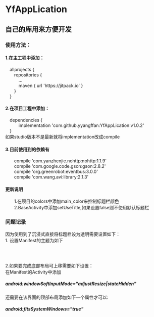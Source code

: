 # YfAppLication
<h2>自己的库用来方便开发</h2>
<h3>使用方法：</h3>
<h4>1.在主工程中添加：</h4>
&emsp;allprojects {<br>
&emsp;&emsp;repositories {<br>
&emsp;&emsp;&emsp;...<br>
&emsp;&emsp;&emsp;maven { url 'https://jitpack.io' }<br>
&emsp;&emsp;}<br>
&emsp;}<br>
<h4>2.在项目工程中添加：</h4>
&emsp;dependencies {<br>
&emsp;&emsp;&emsp;implementation 'com.github.yyangffan:YfAppLication:v1.0.2'<br>
&emsp;}<br>
如果studio版本不是最新就将implementation改成compile<br>
<h4>3.目前使用到的依赖有</h4>
&emsp;&emsp;compile 'com.yanzhenjie.nohttp:nohttp:1.1.9'<br>
&emsp;&emsp;compile 'com.google.code.gson:gson:2.8.2'<br>
&emsp;&emsp;compile 'org.greenrobot:eventbus:3.0.0'<br>
&emsp;&emsp;compile 'com.wang.avi:library:2.1.3'<br>
<h4>更新说明</h4>
&emsp;&emsp;1.在项目的colors中添加main_color来控制标题栏颜色<br>
&emsp;&emsp;2.BaseActivity中添加setUseTitle,如果设置false则不使用默认标题栏<br>


<h3>问题记录</h3>
因为使用到了沉浸式直接将标题栏设为透明需要设置如下：<br>
1. 设置Manifest的主题为如下<br><h5>
&emsp;<style name="AppTheme" parent="Theme.AppCompat.Light.NoActionBar"><br>
&emsp;&emsp;&lt;item name=&quot;colorPrimary&quot;&gt;@color/colorPrimary&lt;/item&gt;<br>
&emsp;&emsp;&lt;item name=&quot;colorPrimaryDark&quot;&gt;@color/colorPrimaryDark&lt;/item&gt;<br>
&emsp;&emsp;&lt;item name=&quot;colorAccent&quot;&gt;@color/colorAccent&lt;/item&gt;<br>
&emsp;&emsp;&lt;item name=&quot;android:windowTranslucentStatus&quot;&gt;true&lt;/item&gt;<br>
&emsp;</style><br></h5>
2.如果要完成底部布局可上移需要如下设置：<br>
在Manifest的Activity中添加<br>
<h5>android:windowSoftInputMode="adjustResize|stateHidden"</h5>
还需要在该界面的顶部布局添加如下一个属性才可以:<br>
<h5>android:fitsSystemWindows="true"</h5>



